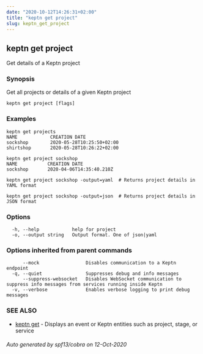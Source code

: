 ```yaml
---
date: "2020-10-12T14:26:31+02:00"
title: "keptn get project"
slug: keptn_get_project
---
```

## keptn get project

Get details of a Keptn project

### Synopsis

Get all projects or details of a given Keptn project

```
keptn get project [flags]
```

### Examples

```
keptn get projects
NAME            CREATION DATE
sockshop        2020-05-28T10:25:50+02:00
shirtshop       2020-05-28T10:26:22+02:00
	
keptn get project sockshop
NAME           CREATION DATE                 
sockshop       2020-04-06T14:35:40.210Z

keptn get project sockshop -output=yaml  # Returns project details in YAML format

keptn get project sockshop -output=json  # Returns project details in JSON format

```

### Options

```
  -h, --help            help for project
  -o, --output string   Output format. One of json|yaml
```

### Options inherited from parent commands

```
      --mock                 Disables communication to a Keptn endpoint
  -q, --quiet                Suppresses debug and info messages
      --suppress-websocket   Disables WebSocket communication to suppress info messages from services running inside Keptn
  -v, --verbose              Enables verbose logging to print debug messages
```

### SEE ALSO

* [keptn get](../keptn_get/)	 - Displays an event or Keptn entities such as project, stage, or service

###### Auto generated by spf13/cobra on 12-Oct-2020
